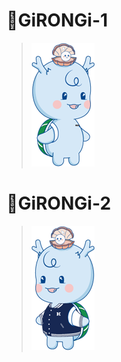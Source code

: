 # 🤍GiRONGi-1
> ![image](https://github.com/NullBins/KGU-Compass/blob/main/KGC/static/images/girongi1.png)

# 🤍GiRONGi-2
> ![image](https://github.com/NullBins/KGU-Compass/blob/main/KGC/static/images/girongi2.png)
